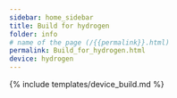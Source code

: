 ```yaml
---
sidebar: home_sidebar
title: Build for hydrogen
folder: info
# name of the page (/{{permalink}}.html)
permalink: Build_for_hydrogen.html
device: hydrogen
---
```

{% include templates/device_build.md %}
